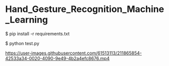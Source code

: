 # Hand_Gesture_Recognition_Machine_Learning
 
 $ pip install -r requirements.txt
 
 $ python test.py






https://user-images.githubusercontent.com/61513113/211865854-42533a34-0020-4090-9e49-4b2a4efc8676.mp4

